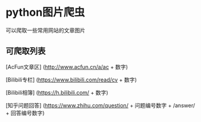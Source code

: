 # python图片爬虫
可以爬取一些常用网站的文章图片

## 可爬取列表
[AcFun文章区]
(http://www.acfun.cn/a/ac + 数字)

[Bilibili专栏]
(https://www.bilibili.com/read/cv + 数字)

[Bilibili相簿]
(https://h.bilibili.com/ + 数字)

[知乎问题回答]
(https://www.zhihu.com/question/ + 问题编号数字 + /answer/ + 回答编号数字)

